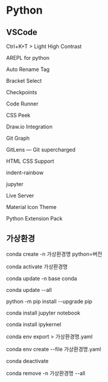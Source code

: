 # Python

## VSCode

Ctrl+K+T > Light High Contrast

AREPL for python

Auto Rename Tag

Bracket Select

Checkpoints

Code Runner

CSS Peek

Draw.io Integration

Git Graph

GitLens — Git supercharged

HTML CSS Support

indent-rainbow

jupyter

Live Server

Material Icon Theme

Python Extension Pack


## 가상환경

conda create -n 가상환경명 python=버전

conda activate 가상환경명

conda update -n base conda

conda update --all

python -m pip install --upgrade pip

conda install jupyter notebook

conda install ipykernel

conda env export > 가상환경명.yaml

conda env create --file 가상환경명.yaml

conda deactivate

conda remove -n 가상환경명 --all